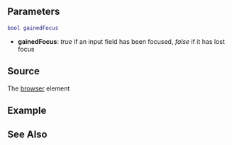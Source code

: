 Parameters
----------

``` lua
bool gainedFocus
```

-   **gainedFocus**: *true* if an input field has been focused, *false* if it has lost focus

Source
------

The [browser](/docs/element/browser.md "wikilink") element

Example
-------

See Also
--------

